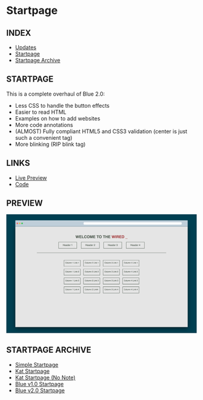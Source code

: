 # Startpage

## INDEX

- [Updates](https://github.com/AnthonyVadala/Startpage#updates)
- [Startpage](https://github.com/AnthonyVadala/Startpage#startpage-1)
- [Startpage Archive](https://github.com/AnthonyVadala/Startpage#startpage-archive)


## STARTPAGE

This is a complete overhaul of Blue 2.0:
- Less CSS to handle the button effects
- Easier to read HTML
- Examples on how to add websites
- More code annotations
- (ALMOST) Fully compliant HTML5 and CSS3 validation (center is just such a convenient tag)
- More blinking (RIP blink tag)


## LINKS

- [Live Preview](http://AnthonyVadala.github.io/Startpage/startpage/index.html)
- [Code](https://github.com/AnthonyVadala/Startpage/tree/master/startpage)


## PREVIEW

![alt tag](preview.PNG "Startpage Preview")


## STARTPAGE ARCHIVE

- [Simple Startpage](https://github.com/AnthonyVadala/Startpage/tree/master/archive/simple%20startpage)
- [Kat Startpage](https://github.com/AnthonyVadala/Startpage/tree/master/archive/kat%20startpage)
- [Kat Startpage (No Note)](https://github.com/AnthonyVadala/Startpage/tree/master/archive/kat%20startpage%20(no%20note))
- [Blue v1.0 Startpage](https://github.com/AnthonyVadala/Startpage/tree/master/archive/blue%20v1.0)
- [Blue v2.0 Startpage](https://github.com/AnthonyVadala/Startpage/tree/master/archive/blue%20v2.0)
